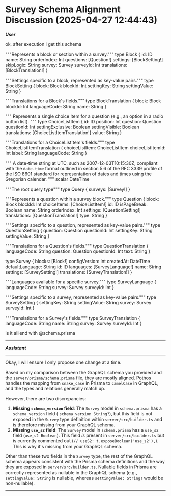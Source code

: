 <!-- Generated by SpecStory -->

# Survey Schema Alignment Discussion (2025-04-27 12:44:43)

_**User**_

ok, after execution I get this 
schema 

"""Represents a block or section within a survey."""
type Block {
  id: ID
  name: String
  orderIndex: Int
  questions: [Question!]
  settings: [BlockSetting!]
  skipLogic: String
  survey: Survey
  surveyId: Int
  translations: [BlockTranslation!]
}

"""Settings specific to a block, represented as key-value pairs."""
type BlockSetting {
  block: Block
  blockId: Int
  settingKey: String
  settingValue: String
}

"""Translations for a Block's fields."""
type BlockTranslation {
  block: Block
  blockId: Int
  languageCode: String
  name: String
}

"""
Represents a single choice item for a question (e.g., an option in a radio button list).
"""
type ChoiceListItem {
  id: ID
  position: Int
  question: Question
  questionId: Int
  settingExclusive: Boolean
  settingVisible: Boolean
  translations: [ChoiceListItemTranslation!]
  value: String
}

"""Translations for a ChoiceListItem's fields."""
type ChoiceListItemTranslation {
  choiceListItem: ChoiceListItem
  choiceListItemId: Int
  label: String
  languageCode: String
}

"""
A date-time string at UTC, such as 2007-12-03T10:15:30Z, compliant with the `date-time` format outlined in section 5.6 of the RFC 3339 profile of the ISO 8601 standard for representation of dates and times using the Gregorian calendar.
"""
scalar DateTime

"""The root query type"""
type Query {
  surveys: [Survey!]
}

"""Represents a question within a survey block."""
type Question {
  block: Block
  blockId: Int
  choiceItems: [ChoiceListItem!]
  id: ID
  isPageBreak: Boolean
  name: String
  orderIndex: Int
  settings: [QuestionSetting!]
  translations: [QuestionTranslation!]
  type: String
}

"""Settings specific to a question, represented as key-value pairs."""
type QuestionSetting {
  question: Question
  questionId: Int
  settingKey: String
  settingValue: String
}

"""Translations for a Question's fields."""
type QuestionTranslation {
  languageCode: String
  question: Question
  questionId: Int
  text: String
}

type Survey {
  blocks: [Block!]
  configVersion: Int
  createdAt: DateTime
  defaultLanguage: String
  id: ID
  languages: [SurveyLanguage!]
  name: String
  settings: [SurveySetting!]
  translations: [SurveyTranslation!]
}

"""Languages available for a specific survey."""
type SurveyLanguage {
  languageCode: String
  survey: Survey
  surveyId: Int
}

"""Settings specific to a survey, represented as key-value pairs."""
type SurveySetting {
  settingKey: String
  settingValue: String
  survey: Survey
  surveyId: Int
}

"""Translations for a Survey's fields."""
type SurveyTranslation {
  languageCode: String
  name: String
  survey: Survey
  surveyId: Int
}

is it alliend with @schema.prisma 

---

_**Assistant**_



---

Okay, I will ensure I only propose one change at a time.

Based on my comparison between the GraphQL schema you provided and the `server/prisma/schema.prisma` file, they are mostly aligned. Pothos handles the mapping from `snake_case` in Prisma to `camelCase` in GraphQL, and the types and relations generally match up.

However, there are two discrepancies:

1.  **Missing `schema_version` field**: The `Survey` model in `schema.prisma` has a `schema_version` field ( `schema_version String?`), but this field is not exposed in the `Survey` type definition within `server/src/builder.ts` and is therefore missing from your GraphQL schema.
2.  **Missing `use_s2` field**: The `Survey` model in `schema.prisma` has a `use_s2` field (`use_s2 Boolean`). This field *is* present in `server/src/builder.ts` but is currently commented out (`// useS2: t.exposeBoolean('use_s2'),`). This is why it's missing from your GraphQL schema.

Other than these two fields in the `Survey` type, the rest of the GraphQL schema appears consistent with the Prisma schema definitions and the way they are exposed in `server/src/builder.ts`. Nullable fields in Prisma are correctly represented as nullable in the GraphQL schema (e.g., `settingValue: String` is nullable, whereas `settingValue: String!` would be non-nullable).

---

